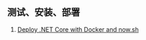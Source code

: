 ## 测试、安装、部署

1. [Deploy .NET Core with Docker and now.sh](https://www.twilio.com/blog/2017/03/deploy-net-core-with-docker-and-now-sh.html)